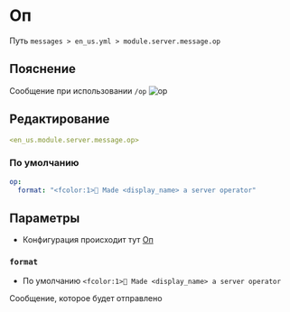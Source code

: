 # Оп
Путь `messages > en_us.yml > module.server.message.op`

## Пояснение
Сообщение при использовании `/op`
![op](/op.png)

## Редактирование
```yaml
<en_us.module.server.message.op>
```

### По умолчанию
```yaml
op:
  format: "<fcolor:1>🤖 Made <display_name> a server operator"
```

## Параметры

- Конфигурация происходит тут [Оп](/ru/config/module/server/message/op/)

### `format`
- По умолчанию `<fcolor:1>🤖 Made <display_name> a server operator`

Сообщение, которое будет отправлено